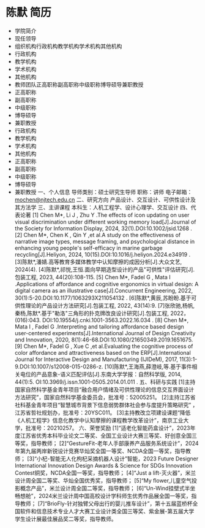 # 陈默 简历
- 学院简介
- 现任领导
- 组织机构行政机构教学机构学术机构其他机构
- 行政机构
- 教学机构
- 学术机构
- 其他机构
- 教师团队正高职称副高职称中级职称博导硕导兼职教授
- 正高职称
- 副高职称
- 中级职称
- 博导硕导
- 兼职教授
- 行政机构
- 教学机构
- 学术机构
- 其他机构
- 正高职称
- 副高职称
- 中级职称
- 博导硕导
- 兼职教授
一、个人信息
导师类别：硕士研究生导师
职称：讲师
电子邮箱：mochen@njtech.edu.cn
二、研究方向
产品设计、交互设计、可供性设计及其方法学
三、主讲课程
本科生：人机工程学、设计心理学、交互设计
四、代表论著
[1] Chen M*, Li J , Zhu Y .The effects of icon updating on user visual discrimination under different working memory load[J].Journal of the Society for Information Display, 2024, 32(1).DOI:10.1002/jsid.1268 .
[2] Chen M*, Chen K , Qin Y ,et al.A study on the effectiveness of narrative image types, message framing, and psychological distance in enhancing young people's self-efficacy in marine garbage recycling[J].Heliyon, 2024, 10(15).DOI:10.1016/j.heliyon.2024.e34919 .
[3]陈默*,潘婧.高等教育多媒体教学中认知摩擦的成因分析[J].大众文艺, 2024(4).
[4]陈默*,祁悦,王恒.面向早期造型设计的产品"可供性"评估研究[J].包装工程, 2023, 44(20):108-115.
[5] Chen M*, Fadel G , Mata I .Applications of affordance and cognitive ergonomics in virtual design: A digital camera as an illustrative case[J].Concurrent Engineering, 2022, 30(1):5-20.DOI:10.1177/1063293X211054132 .
[6]陈默*,黄辰,苏盼盼.基于可供性理论的产品设计方法研究[J].包装工程, 2022, 43(14):9.
[7]张欣驰,杨帆,秦杨,陈默*.基于"勒洛"三角形的扑克牌改良设计研究[J].包装工程, 2022，(016):043. DOI:10.19554/j.cnki.1001-3563.2022.16.034 .
[8] Chen M*, Mata I , Fadel G .Interpreting and tailoring affordance based design user-centered experiments[J].International Journal of Design Creativity and Innovation, 2020, 8(1):46-68.DOI:10.1080/21650349.2019.1651675.
[9] Chen M*, Fadel G , Xue C ,et al.Evaluating the cognitive process of color affordance and attractiveness based on the ERP[J].International Journal for Interactive Design and Manufacturing (IJIDeM), 2017, 11(3):1-9.DOI:10.1007/s12008-015-0286-z.
[10]陈默*,王海燕,薛澄岐,等.基于事件相关电位的产品意象-语义匹配评估[J].东南大学学报：自然科学版, 2014, 44(1):5. OI:10.3969/j.issn.1001-0505.2014.01.011 .
五、科研与实践
[1]主持国家自然科学基金青年项目“融合用户情绪及可供性理论的信息交互界面设计方法研究”，国家自然科学基金委员会，批准号：52005251。
[2]主持江苏省社科基金青年项目“智慧城市背景下信息弱势群体社会参与度提升策略研究” ，江苏省哲社规划办，批准号：20YSC011。
[3]主持教改立项建设课题“降低《人机工程学》信息化教学中认知摩擦的课程教学改革设计”，南京工业大学，批准号：20210257。
六、荣誉奖励
[1]“适老化智能药盒设计”，2023年度江苏省优秀本科毕业论文二等奖、全国工业设计大赛三等奖、好创意全国三等奖，指导教师；
[2]“GestureFit-老年人手部康养产品服务系统设计”，2024年第九届两岸新锐设计竞赛华灿奖全国一等奖、NCDA全国一等奖，指导教师；
[3]“小杞-智能无人化枸杞采摘机器人设计”智能，2023 Future Designer International Innovation Design Awards & Science for SDGs Innovation Contest铜奖，NCDA全国一等奖，指导教师；
[4]“Just a lift-灭火器”，米兰设计周全国二等奖、华灿全国优秀奖，指导教师；
[5]“My flower,儿童空气投影概念产品”，米兰设计周全国二等奖，指导教师；
[6]“Un-Wind挂壁式半坐畅想舱”，2024米兰设计周中国高校设计学科师生优秀作品展全国一等奖，指导教师；
[7]“BrioFly-针对独臂父母出行的婴儿推车设计”，第十五届蓝桥杯全国软件和信息技术专业人才大赛工业设计类全国三等奖、紫金展-第五届大学学生设计展最佳展品奖二等奖，指导教师。
